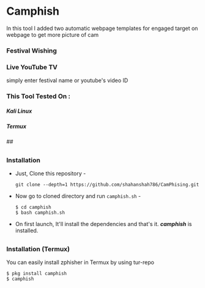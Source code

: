 # Camphish

In this tool I added two automatic webpage templates for engaged target on webpage to get more picture of cam

### Festival Wishing
### Live YouTube TV
 simply enter festival name or youtube's video ID

### This Tool Tested On :
<h5>Kali Linux</h5> 
<h5>Termux</h5> 
##

##

### Installation

- Just, Clone this repository -
  ```
  git clone --depth=1 https://github.com/shahanshah786/CamPhising.git
  ```

- Now go to cloned directory and run `camphish.sh` -
  ```
  $ cd camphish
  $ bash camphish.sh
  ```

- On first launch, It'll install the dependencies and that's it. ***camphish*** is installed.

##

### Installation (Termux)
You can easily install zphisher in Termux by using tur-repo
```
$ pkg install camphish
$ camphish

